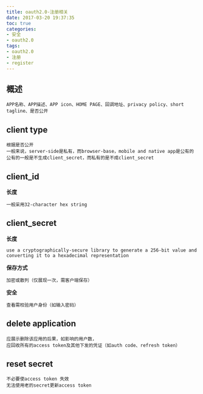 ```yaml
---
title: oauth2.0-注册相关
date: 2017-03-20 19:37:35
toc: true
categories:
- 安全
- oauth2.0
tags:
- oauth2.0
- 注册
- register
---
```


## 概述

```
APP名称、APP描述、APP icon、HOME PAGE、回调地址、privacy policy、short tagline、是否公开
```

## client type

```
根据是否公开
一般来说，server-side是私有，而browser-base，mobile and native app是公有的
公有的一般是不生成client_secret，而私有的是不成client_secret
```
<!-- more -->

## client_id

**长度**

```
一般采用32-character hex string
```

## client_secret

**长度**

```
use a cryptographically-secure library to generate a 256-bit value and converting it to a hexadecimal representation
```

**保存方式**

```
加密或散列（仅展现一次，需客户端保存）
```

**安全**

```
查看需校验用户身份（如输入密码）
```

## delete application

```
应展示删除该应用的后果，如影响的用户数，
应回收所有的access token及其他下发的凭证（如auth code、refresh token）
```

## reset secret

```
不必要使access token 失效
无法使用老的secret更新access token
```

